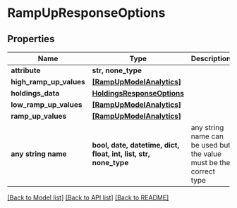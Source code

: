 # RampUpResponseOptions


## Properties
Name | Type | Description | Notes
------------ | ------------- | ------------- | -------------
**attribute** | **str, none_type** |  | [optional] 
**high_ramp_up_values** | [**[RampUpModelAnalytics]**](RampUpModelAnalytics.md) |  | [optional] 
**holdings_data** | [**HoldingsResponseOptions**](HoldingsResponseOptions.md) |  | [optional] 
**low_ramp_up_values** | [**[RampUpModelAnalytics]**](RampUpModelAnalytics.md) |  | [optional] 
**ramp_up_values** | [**[RampUpModelAnalytics]**](RampUpModelAnalytics.md) |  | [optional] 
**any string name** | **bool, date, datetime, dict, float, int, list, str, none_type** | any string name can be used but the value must be the correct type | [optional]

[[Back to Model list]](../README.md#documentation-for-models) [[Back to API list]](../README.md#documentation-for-api-endpoints) [[Back to README]](../README.md)


